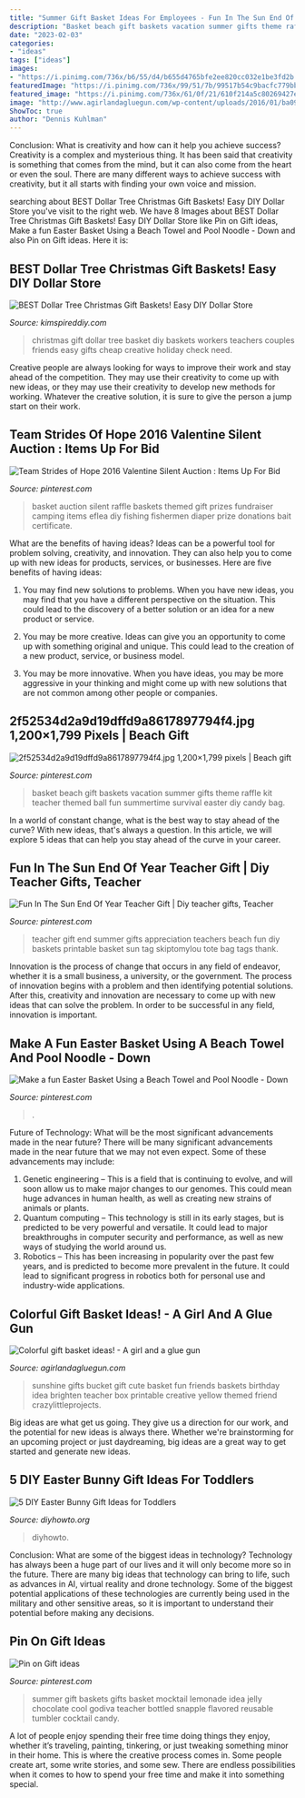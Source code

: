 ```yaml
---
title: "Summer Gift Basket Ideas For Employees - Fun In The Sun End Of Year Teacher Gift"
description: "Basket beach gift baskets vacation summer gifts theme raffle kit teacher themed ball fun summertime survival easter diy candy bag"
date: "2023-02-03"
categories:
- "ideas"
tags: ["ideas"]
images:
- "https://i.pinimg.com/736x/b6/55/d4/b655d4765bfe2ee820cc032e1be3fd2b.jpg"
featuredImage: "https://i.pinimg.com/736x/99/51/7b/99517b54c9bacfc779bb89d4a58a9874.jpg"
featured_image: "https://i.pinimg.com/736x/61/0f/21/610f214a5c80269427ee3abde5e2e731--summer-gift-baskets-summer-gifts.jpg"
image: "http://www.agirlandagluegun.com/wp-content/uploads/2016/01/ba09b84025c4f57c41463c50a395ef83.jpg"
ShowToc: true
author: "Dennis Kuhlman"
---
```



Conclusion: What is creativity and how can it help you achieve success?
Creativity is a complex and mysterious thing. It has been said that creativity is something that comes from the mind, but it can also come from the heart or even the soul. There are many different ways to achieve success with creativity, but it all starts with finding your own voice and mission.

	

		
searching about BEST Dollar Tree Christmas Gift Baskets! Easy DIY Dollar Store you've visit to the right web. We have 8 Images about BEST Dollar Tree Christmas Gift Baskets! Easy DIY Dollar Store like Pin on Gift ideas, Make a fun Easter Basket Using a Beach Towel and Pool Noodle - Down and also Pin on Gift ideas. Here it is:
		
    
## BEST Dollar Tree Christmas Gift Baskets! Easy DIY Dollar Store

<img loading=lazy src="https://kimspireddiy.com/wp-content/uploads/2019/11/Dollar-Tree-Christmas-Gift-Basket-Ideas-DIY.jpg" onerror="this.onerror=null;this.src='https://tse2.mm.bing.net/th?id=OIP.Uhgd6FUSKXUpNMv1QZlfJQHaLH&amp;pid=15.1';" alt="BEST Dollar Tree Christmas Gift Baskets! Easy DIY Dollar Store">

_Source: kimspireddiy.com_

>christmas gift dollar tree basket diy baskets workers teachers couples friends easy gifts cheap creative holiday check need. 

	

Creative people are always looking for ways to improve their work and stay ahead of the competition. They may use their creativity to come up with new ideas, or they may use their creativity to develop new methods for working. Whatever the creative solution, it is sure to give the person a jump start on their work.

    
## Team Strides Of Hope 2016 Valentine Silent Auction : Items Up For Bid

<img loading=lazy src="https://i.pinimg.com/736x/bb/4d/ba/bb4dba65fea23c6db0e50d7a3d8f9335--silent-auction-baskets-themed-baskets-for-auction.jpg" onerror="this.onerror=null;this.src='https://tse2.mm.bing.net/th?id=OIP.gn8KsUDAteY5P9h1mjXUagHaLH&amp;pid=15.1';" alt="Team Strides of Hope 2016 Valentine Silent Auction : Items Up For Bid">

_Source: pinterest.com_

>basket auction silent raffle baskets themed gift prizes fundraiser camping items eflea diy fishing fishermen diaper prize donations bait certificate. 

	

What are the benefits of having ideas?
Ideas can be a powerful tool for problem solving, creativity, and innovation. They can also help you to come up with new ideas for products, services, or businesses. Here are five benefits of having ideas:
1. You may find new solutions to problems. When you have new ideas, you may find that you have a different perspective on the situation. This could lead to the discovery of a better solution or an idea for a new product or service.

2. You may be more creative. Ideas can give you an opportunity to come up with something original and unique. This could lead to the creation of a new product, service, or business model.

3. You may be more innovative. When you have ideas, you may be more aggressive in your thinking and might come up with new solutions that are not common among other people or companies.

    
## 2f52534d2a9d19dffd9a8617897794f4.jpg 1,200×1,799 Pixels | Beach Gift

<img loading=lazy src="http://i.pinimg.com/1200x/2f/52/53/2f52534d2a9d19dffd9a8617897794f4.jpg" onerror="this.onerror=null;this.src='https://tse4.mm.bing.net/th?id=OIP.DE4Cu1gPQj3z9pQnXYUNRAHaLG&amp;pid=15.1';" alt="2f52534d2a9d19dffd9a8617897794f4.jpg 1,200×1,799 pixels | Beach gift">

_Source: pinterest.com_

>basket beach gift baskets vacation summer gifts theme raffle kit teacher themed ball fun summertime survival easter diy candy bag. 

	

In a world of constant change, what is the best way to stay ahead of the curve? With new ideas, that's always a question. In this article, we will explore 5 ideas that can help you stay ahead of the curve in your career.

    
## Fun In The Sun End Of Year Teacher Gift | Diy Teacher Gifts, Teacher

<img loading=lazy src="https://i.pinimg.com/736x/99/51/7b/99517b54c9bacfc779bb89d4a58a9874.jpg" onerror="this.onerror=null;this.src='https://tse2.mm.bing.net/th?id=OIP.NGTni0fIoKxmKr-hif6s_QHaLH&amp;pid=15.1';" alt="Fun In The Sun End Of Year Teacher Gift | Diy teacher gifts, Teacher">

_Source: pinterest.com_

>teacher gift end summer gifts appreciation teachers beach fun diy baskets printable basket sun tag skiptomylou tote bag tags thank. 

	

Innovation is the process of change that occurs in any field of endeavor, whether it is a small business, a university, or the government. The process of innovation begins with a problem and then identifying potential solutions. After this, creativity and innovation are necessary to come up with new ideas that can solve the problem. In order to be successful in any field, innovation is important.

    
## Make A Fun Easter Basket Using A Beach Towel And Pool Noodle - Down

<img loading=lazy src="https://i.pinimg.com/736x/b6/55/d4/b655d4765bfe2ee820cc032e1be3fd2b.jpg" onerror="this.onerror=null;this.src='https://tse3.mm.bing.net/th?id=OIP.S6CE1ZBaHsv5vE3jfXrRswHaLH&amp;pid=15.1';" alt="Make a fun Easter Basket Using a Beach Towel and Pool Noodle - Down">

_Source: pinterest.com_

>. 

	

Future of Technology: What will be the most significant advancements made in the near future?
There will be many significant advancements made in the near future that we may not even expect. Some of these advancements may include: 
1. Genetic engineering – This is a field that is continuing to evolve, and will soon allow us to make major changes to our genomes. This could mean huge advances in human health, as well as creating new strains of animals or plants. 
2. Quantum computing – This technology is still in its early stages, but is predicted to be very powerful and versatile. It could lead to major breakthroughs in computer security and performance, as well as new ways of studying the world around us. 
3. Robotics – This has been increasing in popularity over the past few years, and is predicted to become more prevalent in the future. It could lead to significant progress in robotics both for personal use and industry-wide applications. 

    
## Colorful Gift Basket Ideas! - A Girl And A Glue Gun

<img loading=lazy src="http://www.agirlandagluegun.com/wp-content/uploads/2016/01/ba09b84025c4f57c41463c50a395ef83.jpg" onerror="this.onerror=null;this.src='https://tse1.mm.bing.net/th?id=OIP.bR_jFee1XvxYyOmIfFj2NwHaLE&amp;pid=15.1';" alt="Colorful gift basket ideas! - A girl and a glue gun">

_Source: agirlandagluegun.com_

>sunshine gifts bucket gift cute basket fun friends baskets birthday idea brighten teacher box printable creative yellow themed friend crazylittleprojects. 

	

Big ideas are what get us going. They give us a direction for our work, and the potential for new ideas is always there. Whether we're brainstorming for an upcoming project or just daydreaming, big ideas are a great way to get started and generate new ideas.

    
## 5 DIY Easter Bunny Gift Ideas For Toddlers

<img loading=lazy src="https://www.diyhowto.org/wp-content/uploads/2016/03/DIY-Envelope-Bunny-Treat-Easter-Bunny-Gift-Ideas.jpg" onerror="this.onerror=null;this.src='https://tse2.mm.bing.net/th?id=OIP.39EjAuTYK0jXUtnD53mOAQHaJ8&amp;pid=15.1';" alt="5 DIY Easter Bunny Gift Ideas for Toddlers">

_Source: diyhowto.org_

>diyhowto. 

	

Conclusion: What are some of the biggest ideas in technology?
Technology has always been a huge part of our lives and it will only become more so in the future. There are many big ideas that technology can bring to life, such as advances in AI, virtual reality and drone technology. Some of the biggest potential applications of these technologies are currently being used in the military and other sensitive areas, so it is important to understand their potential before making any decisions.

    
## Pin On Gift Ideas

<img loading=lazy src="https://i.pinimg.com/736x/61/0f/21/610f214a5c80269427ee3abde5e2e731--summer-gift-baskets-summer-gifts.jpg" onerror="this.onerror=null;this.src='https://tse1.mm.bing.net/th?id=OIP.BjkQRuwJQHrbmPnQK2AEvgHaJ6&amp;pid=15.1';" alt="Pin on Gift ideas">

_Source: pinterest.com_

>summer gift baskets gifts basket mocktail lemonade idea jelly chocolate cool godiva teacher bottled snapple flavored reusable tumbler cocktail candy. 

	

A lot of people enjoy spending their free time doing things they enjoy, whether it’s traveling, painting, tinkering, or just tweaking something minor in their home. This is where the creative process comes in. Some people create art, some write stories, and some sew. There are endless possibilities when it comes to how to spend your free time and make it into something special.

